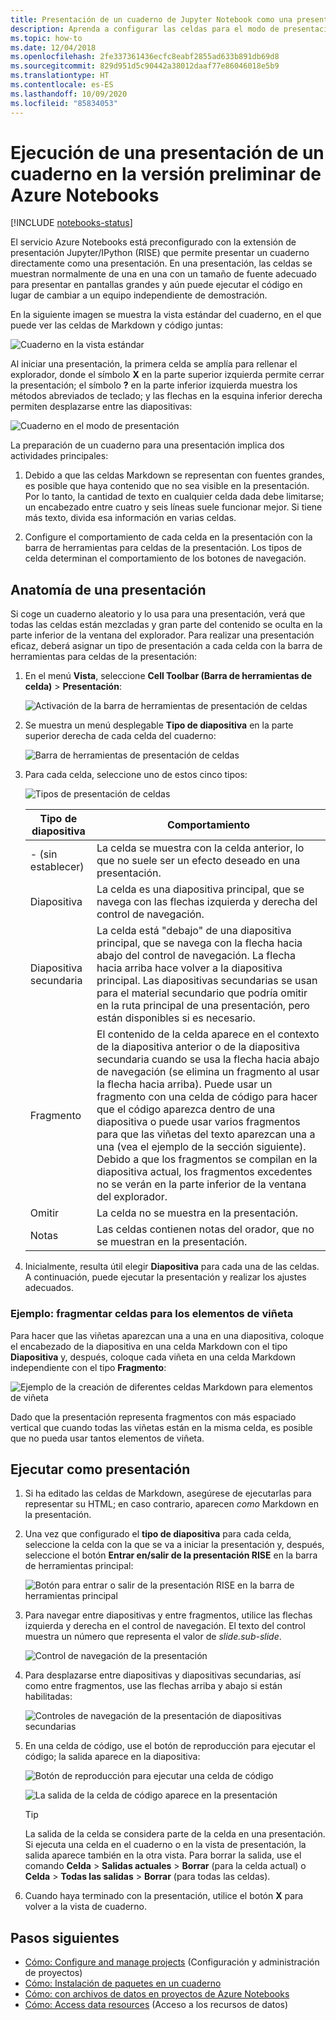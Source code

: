 ```yaml
---
title: Presentación de un cuaderno de Jupyter Notebook como una presentación en la versión preliminar de Azure Notebooks
description: Aprenda a configurar las celdas para el modo de presentación en un cuaderno de Jupyter Notebook y, después, a realizar la presentación con la extensión RISE.
ms.topic: how-to
ms.date: 12/04/2018
ms.openlocfilehash: 2fe337361436ecfc8eabf2855ad633b891db69d8
ms.sourcegitcommit: 829d951d5c90442a38012daaf77e86046018e5b9
ms.translationtype: HT
ms.contentlocale: es-ES
ms.lasthandoff: 10/09/2020
ms.locfileid: "85834053"
---
```

# <a name="run-a-notebook-slideshow-in-azure-notebooks-preview"></a>Ejecución de una presentación de un cuaderno en la versión preliminar de Azure Notebooks

[!INCLUDE [notebooks-status](../../includes/notebooks-status.md)]

El servicio Azure Notebooks está preconfigurado con la extensión de presentación Jupyter/IPython (RISE) que permite presentar un cuaderno directamente como una presentación. En una presentación, las celdas se muestran normalmente de una en una con un tamaño de fuente adecuado para presentar en pantallas grandes y aún puede ejecutar el código en lugar de cambiar a un equipo independiente de demostración.

En la siguiente imagen se muestra la vista estándar del cuaderno, en el que puede ver las celdas de Markdown y código juntas:

![Cuaderno en la vista estándar](media/slideshow/slideshow-notebook-view.png)

Al iniciar una presentación, la primera celda se amplía para rellenar el explorador, donde el símbolo **X** en la parte superior izquierda permite cerrar la presentación; el símbolo **?** en la parte inferior izquierda muestra los métodos abreviados de teclado; y las flechas en la esquina inferior derecha permiten desplazarse entre las diapositivas:

![Cuaderno en el modo de presentación](media/slideshow/slideshow-slide-view.png)

La preparación de un cuaderno para una presentación implica dos actividades principales:

1. Debido a que las celdas Markdown se representan con fuentes grandes, es posible que haya contenido que no sea visible en la presentación. Por lo tanto, la cantidad de texto en cualquier celda dada debe limitarse; un encabezado entre cuatro y seis líneas suele funcionar mejor. Si tiene más texto, divida esa información en varias celdas.

2. Configure el comportamiento de cada celda en la presentación con la barra de herramientas para celdas de la presentación. Los tipos de celda determinan el comportamiento de los botones de navegación.

## <a name="the-anatomy-of-a-slideshow"></a>Anatomía de una presentación

Si coge un cuaderno aleatorio y lo usa para una presentación, verá que todas las celdas están mezcladas y gran parte del contenido se oculta en la parte inferior de la ventana del explorador. Para realizar una presentación eficaz, deberá asignar un tipo de presentación a cada celda con la barra de herramientas para celdas de la presentación:

1. En el menú **Vista**, seleccione **Cell Toolbar (Barra de herramientas de celda)**  > **Presentación**:

    ![Activación de la barra de herramientas de presentación de celdas](media/slideshow/slideshow-view-cell-toolbar.png)

1. Se muestra un menú desplegable **Tipo de diapositiva** en la parte superior derecha de cada celda del cuaderno:

    ![Barra de herramientas de presentación de celdas](media/slideshow/slideshow-cell-toolbar.png)

1. Para cada celda, seleccione uno de estos cinco tipos:

    ![Tipos de presentación de celdas](media/slideshow/slideshow-cell-slide-types.png)

    | Tipo de diapositiva | Comportamiento |
    | --- | --- |
    | - (sin establecer) | La celda se muestra con la celda anterior, lo que no suele ser un efecto deseado en una presentación. |
    | Diapositiva | La celda es una diapositiva principal, que se navega con las flechas izquierda y derecha del control de navegación. |
    | Diapositiva secundaria | La celda está "debajo" de una diapositiva principal, que se navega con la flecha hacia abajo del control de navegación. La flecha hacia arriba hace volver a la diapositiva principal. Las diapositivas secundarias se usan para el material secundario que podría omitir en la ruta principal de una presentación, pero están disponibles si es necesario. |
    | Fragmento | El contenido de la celda aparece en el contexto de la diapositiva anterior o de la diapositiva secundaria cuando se usa la flecha hacia abajo de navegación (se elimina un fragmento al usar la flecha hacia arriba). Puede usar un fragmento con una celda de código para hacer que el código aparezca dentro de una diapositiva o puede usar varios fragmentos para que las viñetas del texto aparezcan una a una (vea el ejemplo de la sección siguiente). Debido a que los fragmentos se compilan en la diapositiva actual, los fragmentos excedentes no se verán en la parte inferior de la ventana del explorador. |
    | Omitir | La celda no se muestra en la presentación. |
    | Notas | Las celdas contienen notas del orador, que no se muestran en la presentación. |

1. Inicialmente, resulta útil elegir **Diapositiva** para cada una de las celdas. A continuación, puede ejecutar la presentación y realizar los ajustes adecuados.

### <a name="example-fragment-cells-for-bullet-items"></a>Ejemplo: fragmentar celdas para los elementos de viñeta

Para hacer que las viñetas aparezcan una a una en una diapositiva, coloque el encabezado de la diapositiva en una celda Markdown con el tipo **Diapositiva** y, después, coloque cada viñeta en una celda Markdown independiente con el tipo **Fragmento**:

![Ejemplo de la creación de diferentes celdas Markdown para elementos de viñeta](media/slideshow/slideshow-fragments.png)

Dado que la presentación representa fragmentos con más espaciado vertical que cuando todas las viñetas están en la misma celda, es posible que no pueda usar tantos elementos de viñeta.

## <a name="run-the-slideshow"></a>Ejecutar como presentación

1. Si ha editado las celdas de Markdown, asegúrese de ejecutarlas para representar su HTML; en caso contrario, aparecen *como* Markdown en la presentación.

1. Una vez que configurado el **tipo de diapositiva** para cada celda, seleccione la celda con la que se va a iniciar la presentación y, después, seleccione el botón **Entrar en/salir de la presentación RISE** en la barra de herramientas principal:

    ![Botón para entrar o salir de la presentación RISE en la barra de herramientas principal](media/slideshow/slideshow-start.png)

1. Para navegar entre diapositivas y entre fragmentos, utilice las flechas izquierda y derecha en el control de navegación. El texto del control muestra un número que representa el valor de *slide.sub-slide*.

    ![Control de navegación de la presentación](media/slideshow/slideshow-navigation-control.png)

1. Para desplazarse entre diapositivas y diapositivas secundarias, así como entre fragmentos, use las flechas arriba y abajo si están habilitadas:

    ![Controles de navegación de la presentación de diapositivas secundarias](media/slideshow/slideshow-navigation-control-subslide.png)

1. En una celda de código, use el botón de reproducción para ejecutar el código; la salida aparece en la diapositiva:

    ![Botón de reproducción para ejecutar una celda de código](media/slideshow/slideshow-run-code-cell.png)

    ![La salida de la celda de código aparece en la presentación](media/slideshow/slideshow-run-code-cell-output.png)

    > [!Tip]
    > La salida de la celda se considera parte de la celda en una presentación. Si ejecuta una celda en el cuaderno o en la vista de presentación, la salida aparece también en la otra vista. Para borrar la salida, use el comando **Celda** > **Salidas actuales** > **Borrar** (para la celda actual) o **Celda** > **Todas las salidas** > **Borrar** (para todas las celdas).

1. Cuando haya terminado con la presentación, utilice el botón **X** para volver a la vista de cuaderno.

## <a name="next-steps"></a>Pasos siguientes

- [Cómo: Configure and manage projects](configure-manage-azure-notebooks-projects.md) (Configuración y administración de proyectos)
- [Cómo: Instalación de paquetes en un cuaderno](install-packages-jupyter-notebook.md)
- [Cómo: con archivos de datos en proyectos de Azure Notebooks](work-with-project-data-files.md)
- [Cómo: Access data resources](access-data-resources-jupyter-notebooks.md) (Acceso a los recursos de datos)
